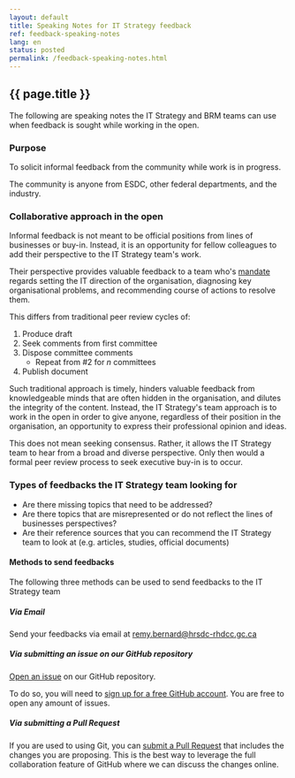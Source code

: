 ```yaml
---
layout: default
title: Speaking Notes for IT Strategy feedback
ref: feedback-speaking-notes
lang: en
status: posted
permalink: /feedback-speaking-notes.html
---
```


## {{ page.title }}

The following are speaking notes the IT Strategy and BRM teams can use when feedback is sought while working in the open.

### Purpose

To solicit informal feedback from the community while work is in progress.

The community is anyone from ESDC, other federal departments, and the industry.

### Collaborative approach in the open

Informal feedback is not meant to be official positions from lines of businesses or buy-in.
Instead, it is an opportunity for fellow colleagues to add their perspective to the IT Strategy team's work.

Their perspective provides valuable feedback to a team who's [mandate](mandate.html) regards setting the IT direction of the organisation, diagnosing key organisational problems, and recommending course of actions to resolve them.

This differs from traditional peer review cycles of:

1. Produce draft
2. Seek comments from first committee
3. Dispose committee comments
    - Repeat from \#2 for *n* committees
4. Publish document

Such traditional approach is timely, hinders valuable feedback from knowledgeable minds that are often hidden in the organisation, and dilutes the integrity of the content.
Instead, the IT Strategy's team approach is to work in the open in order to give anyone, regardless of their position in the organisation, an opportunity to express their professional opinion and ideas.

This does not mean seeking consensus.
Rather, it allows the IT Strategy team to hear from a broad and diverse perspective.
Only then would a formal peer review process to seek executive buy-in is to occur.

### Types of feedbacks the IT Strategy team looking for

- Are there missing topics that need to be addressed?
- Are there topics that are misrepresented or do not reflect the lines of businesses perspectives?
- Are their reference sources that you can recommend the IT Strategy team to look at (e.g. articles, studies, official documents)

#### Methods to send feedbacks

The following three methods can be used to send feedbacks to the IT Strategy team

##### Via Email

Send your feedbacks via email at remy.bernard@hrsdc-rhdcc.gc.ca

##### Via submitting an issue on our GitHub repository

[Open an issue](https://github.com/sara-sabr/ITStrategy/issues) on our GitHub repository.

To do so, you will need to [sign up for a free GitHub account](https://github.com/join).
You are free to open any amount of issues.

##### Via submitting a Pull Request

If you are used to using Git, you can [submit a Pull Request](https://help.github.com/en/articles/about-pull-requests) that includes the changes you are proposing.
This is the best way to leverage the full collaboration feature of GitHub where we can discuss the changes online.
